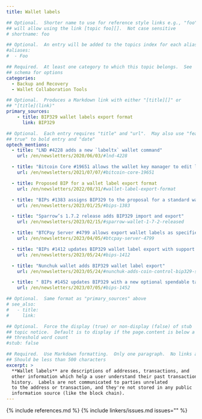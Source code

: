 ```yaml
---
title: Wallet labels

## Optional.  Shorter name to use for reference style links e.g., "foo"
## will allow using the link [topic foo][].  Not case sensitive
# shortname: foo

## Optional.  An entry will be added to the topics index for each alias
#aliases:
#  - Foo

## Required.  At least one category to which this topic belongs.  See
## schema for options
categories:
  - Backup and Recovery
  - Wallet Collaboration Tools

## Optional.  Produces a Markdown link with either "[title][]" or
## "[title](link)"
primary_sources:
    - title: BIP329 wallet labels export format
      link: BIP329

## Optional.  Each entry requires "title" and "url".  May also use "feature:
## true" to bold entry and "date"
optech_mentions:
  - title: "LND #4228 adds a new `labeltx` wallet command"
    url: /en/newsletters/2020/06/03/#lnd-4228

  - title: "Bitcoin Core #19651 allows the wallet key manager to edit labels among other data"
    url: /en/newsletters/2021/07/07/#bitcoin-core-19651

  - title: Proposed BIP for a wallet label export format
    url: /en/newsletters/2022/08/31/#wallet-label-export-format

  - title: "BIPs #1383 assigns BIP329 to the proposal for a standard wallet label export format"
    url: /en/newsletters/2023/01/25/#bips-1383

  - title: "Sparrow’s 1.7.2 release adds BIP329 import and export"
    url: /en/newsletters/2023/02/15/#sparrow-wallet-1-7-2-released

  - title: "BTCPay Server #4799 allows export wallet labels as specified in BIP329"
    url: /en/newsletters/2023/04/05/#btcpay-server-4799

  - title: "BIPs #1412 updates BIP329 wallet label export with support for key origin information"
    url: /en/newsletters/2023/05/24/#bips-1412

  - title: "Nunchuk wallet adds BIP329 wallet label export"
    url: /en/newsletters/2023/05/24/#nunchuk-adds-coin-control-bip329-support

  - title: " BIPs #1452 updates BIP329 with a new optional spendable tag"
    url: /en/newsletters/2023/07/05/#bips-1452

## Optional.  Same format as "primary_sources" above
# see_also:
#   - title:
#     link:

## Optional.  Force the display (true) or non-display (false) of stub
## topic notice.  Default is to display if the page.content is below a
## threshold word count
#stub: false

## Required.  Use Markdown formatting.  Only one paragraph.  No links allowed.
## Should be less than 500 characters
excerpt: >
  **Wallet labels** are descriptions of addresses, transactions, and
  other information which help a user understand their past transaction
  history.  Labels are not communicated to parties unrelated
  to the address or transaction, and they're not stored in any public
  information source (like the block chain).
---
```


{% include references.md %}
{% include linkers/issues.md issues="" %}
